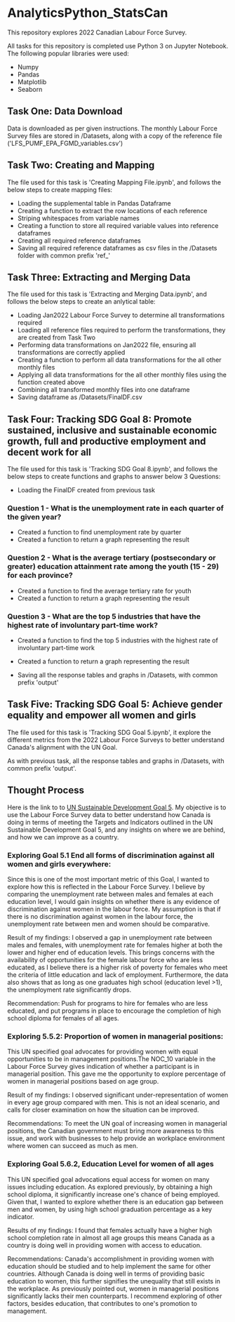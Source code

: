 # AnalyticsPython_StatsCan
This repository explores 2022 Canadian Labour Force Survey. 

All tasks for this repository is completed use Python 3 on Jupyter Notebook. The following popular libraries were used:
- Numpy
- Pandas
- Matplotlib
- Seaborn

## Task One: Data Download
Data is downloaded as per given instructions. The monthly Labour Force Survey files are stored in /Datasets, along with a copy of the reference file ('LFS_PUMF_EPA_FGMD_variables.csv')

## Task Two: Creating and Mapping
The file used for this task is 'Creating Mapping File.ipynb', and follows the below steps to create mapping files:
- Loading the supplemental table in Pandas Dataframe
- Creating a function to extract the row locations of each reference
- Striping whitespaces from variable names
- Creating a function to store all required variable values into reference dataframes
- Creating all required reference dataframes
- Saving all required reference dataframes as csv files in the /Datasets folder with common prefix 'ref_'

## Task Three: Extracting and Merging Data
The file used for this task is 'Extracting and Merging Data.ipynb', and follows the below steps to create an anlytical table:
- Loading Jan2022 Labour Force Survey to determine all transformations required
- Loading all reference files required to perform the transformations, they are created from Task Two
- Performing data transformations on Jan2022 file, ensuring all transformations are correctly applied
- Creating a function to perform all data transformations for the all other monthly files
- Applying all data transformations for the all other monthly files using the function created above
- Combining all transformed monthly files into one dataframe
- Saving dataframe as /Datasets/FinalDF.csv

## Task Four: Tracking SDG Goal 8: Promote sustained, inclusive and sustainable economic growth, full and productive employment and decent work for all
The file used for this task is 'Tracking SDG Goal 8.ipynb', and follows the below steps to create functions and graphs to answer below 3 Questions:
- Loading the FinalDF created from previous task

### Question 1 - What is the unemployment rate in each quarter of the given year?
- Created a function to find unemployment rate by quarter
- Created a function to return a graph representing the result

### Question 2 - What is the average tertiary (postsecondary or greater) education attainment rate among the youth (15 - 29) for each province?
- Created a function to find the average tertiary rate for youth
- Created a function to return a graph representing the result

### Question 3 - What are the top 5 industries that have the highest rate of involuntary part-time work?
- Created a function to find the top 5 industries with the highest rate of involuntary part-time work
- Created a function to return a graph representing the result

- Saving all the response tables and graphs in /Datasets, with common prefix 'output'

## Task Five: Tracking SDG Goal 5: Achieve gender equality and empower all women and girls
The file used for this task is 'Tracking SDG Goal 5.ipynb', it explore the different metrics from the 2022 Labour Force Surveys to better understand Canada's alignment with the UN Goal.

As with previous task, all the response tables and graphs in /Datasets, with common prefix 'output'.

## Thought Process
Here is the link to to [UN Sustainable Development Goal 5](https://sdgs.un.org/goals/goal5). 
My objective is to use the Labour Force Survey data to better understand how Canada is doing in terms of meeting the Targets and Indicators outlined in the UN Sustainable Development Goal 5, and any insights on where we are behind, and how we can improve as a country.

### Exploring Goal 5.1 End all forms of discrimination against all women and girls everywhere:
Since this is one of the most important metric of this Goal, I wanted to explore how this is reflected in the Labour Force Survey.
I believe by comparing the unemployment rate between males and females at each education level, I would gain insights on whether there is any evidence of discrimination against women in the labour force.
My assumption is that if there is no discrimination against women in the labour force, the unemployment rate between men and women should be comparative.

Result of my findings:
I observed a gap in unemployment rate between males and females, with unemployment rate for females higher at both the lower and higher end of education levels. 
This brings concerns with the availability of opportunities for the female labour force who are less educated, as I believe there is a higher risk of poverty for females who meet the criteria of little education and lack of employment.
Furthermore, the data also shows that as long as one graduates high school (education level >1), the unemployment rate significantly drops.

Recommendation:
Push for programs to hire for females who are less educated, and put programs in place to encourage the completion of high school diploma for females of all ages.

### Exploring 5.5.2: Proportion of women in managerial positions:
This UN specified goal advocates for providing women with equal opportunities to be in management positions.The NOC_10 variable in the Labour Force Survey gives indication of whether a participant is in managerial position. This gave me the opportunity to explore percentage of women in managerial positions based on age group.

Result of my findings:
I observed significant under-representation of women in every age group compared with men. This is not an ideal scenario, and calls for closer examination on how the situation can be improved.

Recommendations:
To meet the UN goal of increasing women in managerial positions, the Canadian government must bring more awareness to this issue, and work with businesses to help provide an workplace environment where women can succeed as much as men.

### Exploring Goal 5.6.2, Education Level for women of all ages
This UN specified goal advocations equal access for women on many issues including education. As explored previously, by obtaining a high school diploma, it significantly increase one's chance of being employed. Given that, I wanted to explore whether there is an education gap between men and women, by using high school graduation percentage as a key indicator.

Results of my findings:
I found that females actually have a higher high school completion rate in almost all age groups this means Canada as a country is doing well in providing women with access to education.

Recommendations:
Canada's accomplishment in providing women with education should be studied and to help implement the same for other countries.
Although Canada is doing well in terms of providing basic education to women, this further signifies the unequality that still exists in the workplace. As previously pointed out, women in managerial positions significantly lacks their men counterparts. I recommend exploring of other factors, besides education, that contributes to one's promotion to management.